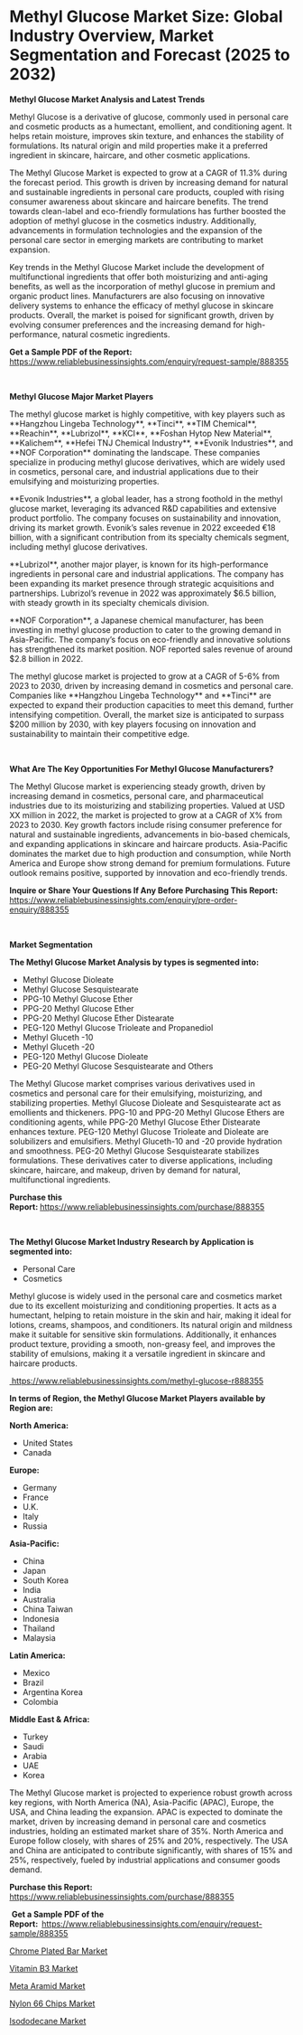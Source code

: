 <p><h1>Methyl Glucose Market Size: Global Industry Overview, Market Segmentation and Forecast (2025 to 2032)</h1></p><p><strong>Methyl Glucose Market Analysis and Latest Trends</strong></p>
<p><p>Methyl Glucose is a derivative of glucose, commonly used in personal care and cosmetic products as a humectant, emollient, and conditioning agent. It helps retain moisture, improves skin texture, and enhances the stability of formulations. Its natural origin and mild properties make it a preferred ingredient in skincare, haircare, and other cosmetic applications.</p><p>The Methyl Glucose Market is expected to grow at a CAGR of 11.3% during the forecast period. This growth is driven by increasing demand for natural and sustainable ingredients in personal care products, coupled with rising consumer awareness about skincare and haircare benefits. The trend towards clean-label and eco-friendly formulations has further boosted the adoption of methyl glucose in the cosmetics industry. Additionally, advancements in formulation technologies and the expansion of the personal care sector in emerging markets are contributing to market expansion.</p><p>Key trends in the Methyl Glucose Market include the development of multifunctional ingredients that offer both moisturizing and anti-aging benefits, as well as the incorporation of methyl glucose in premium and organic product lines. Manufacturers are also focusing on innovative delivery systems to enhance the efficacy of methyl glucose in skincare products. Overall, the market is poised for significant growth, driven by evolving consumer preferences and the increasing demand for high-performance, natural cosmetic ingredients.</p></p>
<p><strong>Get a Sample PDF of the Report:&nbsp;</strong> <a href="https://www.reliablebusinessinsights.com/enquiry/request-sample/888355?utm_campaign=84&utm_medium=2&utm_source=Github&utm_content=ia&utm_term=27012025&utm_id=methyl-glucose">https://www.reliablebusinessinsights.com/enquiry/request-sample/888355</a></p>
<p>&nbsp;</p>
<p><strong>Methyl Glucose Major Market Players</strong></p>
<p><p>The methyl glucose market is highly competitive, with key players such as **Hangzhou Lingeba Technology**, **Tinci**, **TIM Chemical**, **Reachin**, **Lubrizol**, **KCI**, **Foshan Hytop New Material**, **Kalichem**, **Hefei TNJ Chemical Industry**, **Evonik Industries**, and **NOF Corporation** dominating the landscape. These companies specialize in producing methyl glucose derivatives, which are widely used in cosmetics, personal care, and industrial applications due to their emulsifying and moisturizing properties.</p><p>**Evonik Industries**, a global leader, has a strong foothold in the methyl glucose market, leveraging its advanced R&D capabilities and extensive product portfolio. The company focuses on sustainability and innovation, driving its market growth. Evonik’s sales revenue in 2022 exceeded €18 billion, with a significant contribution from its specialty chemicals segment, including methyl glucose derivatives.</p><p>**Lubrizol**, another major player, is known for its high-performance ingredients in personal care and industrial applications. The company has been expanding its market presence through strategic acquisitions and partnerships. Lubrizol’s revenue in 2022 was approximately $6.5 billion, with steady growth in its specialty chemicals division.</p><p>**NOF Corporation**, a Japanese chemical manufacturer, has been investing in methyl glucose production to cater to the growing demand in Asia-Pacific. The company’s focus on eco-friendly and innovative solutions has strengthened its market position. NOF reported sales revenue of around $2.8 billion in 2022.</p><p>The methyl glucose market is projected to grow at a CAGR of 5-6% from 2023 to 2030, driven by increasing demand in cosmetics and personal care. Companies like **Hangzhou Lingeba Technology** and **Tinci** are expected to expand their production capacities to meet this demand, further intensifying competition. Overall, the market size is anticipated to surpass $200 million by 2030, with key players focusing on innovation and sustainability to maintain their competitive edge.</p></p>
<p>&nbsp;</p>
<p><strong>What Are The Key Opportunities For Methyl Glucose Manufacturers?</strong></p>
<p><p>The Methyl Glucose market is experiencing steady growth, driven by increasing demand in cosmetics, personal care, and pharmaceutical industries due to its moisturizing and stabilizing properties. Valued at USD XX million in 2022, the market is projected to grow at a CAGR of X% from 2023 to 2030. Key growth factors include rising consumer preference for natural and sustainable ingredients, advancements in bio-based chemicals, and expanding applications in skincare and haircare products. Asia-Pacific dominates the market due to high production and consumption, while North America and Europe show strong demand for premium formulations. Future outlook remains positive, supported by innovation and eco-friendly trends.</p></p>
<p><strong>Inquire or Share Your Questions If Any Before Purchasing This Report:</strong> <a href="https://www.reliablebusinessinsights.com/enquiry/pre-order-enquiry/888355?utm_campaign=84&utm_medium=2&utm_source=Github&utm_content=ia&utm_term=27012025&utm_id=methyl-glucose">https://www.reliablebusinessinsights.com/enquiry/pre-order-enquiry/888355</a></p>
<p>&nbsp;</p>
<p><strong>Market Segmentation</strong></p>
<p><strong>The Methyl Glucose Market Analysis by types is segmented into:</strong></p>
<p><ul><li>Methyl Glucose Dioleate</li><li>Methyl Glucose Sesquistearate</li><li>PPG-10 Methyl Glucose Ether</li><li>PPG-20 Methyl Glucose Ether</li><li>PPG-20 Methyl Glucose Ether Distearate</li><li>PEG-120 Methyl Glucose Trioleate and Propanediol</li><li>Methyl Gluceth -10</li><li>Methyl Gluceth -20</li><li>PEG-120 Methyl Glucose Dioleate</li><li>PEG-20 Methyl Glucose Sesquistearate and Others</li></ul></p>
<p><p>The Methyl Glucose market comprises various derivatives used in cosmetics and personal care for their emulsifying, moisturizing, and stabilizing properties. Methyl Glucose Dioleate and Sesquistearate act as emollients and thickeners. PPG-10 and PPG-20 Methyl Glucose Ethers are conditioning agents, while PPG-20 Methyl Glucose Ether Distearate enhances texture. PEG-120 Methyl Glucose Trioleate and Dioleate are solubilizers and emulsifiers. Methyl Gluceth-10 and -20 provide hydration and smoothness. PEG-20 Methyl Glucose Sesquistearate stabilizes formulations. These derivatives cater to diverse applications, including skincare, haircare, and makeup, driven by demand for natural, multifunctional ingredients.</p></p>
<p><strong>Purchase this Report:&nbsp;</strong><a href="https://www.reliablebusinessinsights.com/purchase/888355?utm_campaign=84&utm_medium=2&utm_source=Github&utm_content=ia&utm_term=27012025&utm_id=methyl-glucose">https://www.reliablebusinessinsights.com/purchase/888355</a></p>
<p>&nbsp;</p>
<p><strong>The Methyl Glucose Market Industry Research by Application is segmented into:</strong></p>
<p><ul><li>Personal Care</li><li>Cosmetics</li></ul></p>
<p><p>Methyl glucose is widely used in the personal care and cosmetics market due to its excellent moisturizing and conditioning properties. It acts as a humectant, helping to retain moisture in the skin and hair, making it ideal for lotions, creams, shampoos, and conditioners. Its natural origin and mildness make it suitable for sensitive skin formulations. Additionally, it enhances product texture, providing a smooth, non-greasy feel, and improves the stability of emulsions, making it a versatile ingredient in skincare and haircare products.</p></p>
<p><a href="https://www.reliablebusinessinsights.com/methyl-glucose-r888355?utm_campaign=84&utm_medium=2&utm_source=Github&utm_content=ia&utm_term=27012025&utm_id=methyl-glucose">&nbsp;https://www.reliablebusinessinsights.com/methyl-glucose-r888355</a></p>
<p><strong>In terms of Region, the Methyl Glucose Market Players available by Region are:</strong></p>
<p>
    <p> <strong> North America: </strong>
        <ul>
            <li>United States</li>
            <li>Canada</li>
        </ul>
        </p> 
    <p> <strong> Europe: </strong>
        <ul>
            <li>Germany</li>
            <li>France</li>
            <li>U.K.</li>
            <li>Italy</li>
            <li>Russia</li>
        </ul>
        </p> 
    <p> <strong> Asia-Pacific: </strong>
        <ul>
            <li>China</li>
            <li>Japan</li>
            <li>South Korea</li>
            <li>India</li>
            <li>Australia</li>
            <li>China Taiwan</li>
            <li>Indonesia</li>
            <li>Thailand</li>
            <li>Malaysia</li>
        </ul>
        </p> 
    <p> <strong> Latin America: </strong>
        <ul>
            <li>Mexico</li>
            <li>Brazil</li>
            <li>Argentina Korea</li>
            <li>Colombia</li>
        </ul>
        </p> 
    <p> <strong> Middle East & Africa: </strong>
        <ul>
            <li>Turkey</li>
            <li>Saudi</li>
            <li>Arabia</li>
            <li>UAE</li>
            <li>Korea</li>
        </ul>
    </p>
    </p>
<p><p>The Methyl Glucose market is projected to experience robust growth across key regions, with North America (NA), Asia-Pacific (APAC), Europe, the USA, and China leading the expansion. APAC is expected to dominate the market, driven by increasing demand in personal care and cosmetics industries, holding an estimated market share of 35%. North America and Europe follow closely, with shares of 25% and 20%, respectively. The USA and China are anticipated to contribute significantly, with shares of 15% and 25%, respectively, fueled by industrial applications and consumer goods demand.</p></p>
<p><strong>Purchase this Report: </strong><a href="https://www.reliablebusinessinsights.com/purchase/888355?utm_campaign=84&utm_medium=2&utm_source=Github&utm_content=ia&utm_term=27012025&utm_id=methyl-glucose">https://www.reliablebusinessinsights.com/purchase/888355</a></p>
<p>&nbsp;<strong>Get a Sample PDF of the Report:&nbsp;&nbsp;</strong><a href="https://www.reliablebusinessinsights.com/enquiry/request-sample/888355?utm_campaign=84&utm_medium=2&utm_source=Github&utm_content=ia&utm_term=27012025&utm_id=methyl-glucose">https://www.reliablebusinessinsights.com/enquiry/request-sample/888355</a></p>
<p><strong></strong></p>
<p><p><a href="https://github.com/ritooesiaba/Market-Research-Report-List-1/blob/main/chrome-plated-bar-market.md?utm_campaign=84&utm_medium=2&utm_source=Github&utm_content=ia&utm_term=27012025&utm_id=methyl-glucose">Chrome Plated Bar Market</a></p><p><a href="https://github.com/hedbomkrahe/Market-Research-Report-List-1/blob/main/vitamin-b3-market.md?utm_campaign=84&utm_medium=2&utm_source=Github&utm_content=ia&utm_term=27012025&utm_id=methyl-glucose">Vitamin B3 Market</a></p><p><a href="https://github.com/elvutedipela/Market-Research-Report-List-1/blob/main/meta-aramid-market.md?utm_campaign=84&utm_medium=2&utm_source=Github&utm_content=ia&utm_term=27012025&utm_id=methyl-glucose">Meta Aramid Market</a></p><p><a href="https://github.com/nkbaroga/Market-Research-Report-List-1/blob/main/nylon-66-chips-market.md?utm_campaign=84&utm_medium=2&utm_source=Github&utm_content=ia&utm_term=27012025&utm_id=methyl-glucose">Nylon 66 Chips Market</a></p><p><a href="https://github.com/sponsumelo/Market-Research-Report-List-1/blob/main/isododecane-market.md?utm_campaign=84&utm_medium=2&utm_source=Github&utm_content=ia&utm_term=27012025&utm_id=methyl-glucose">Isododecane Market</a></p></p>